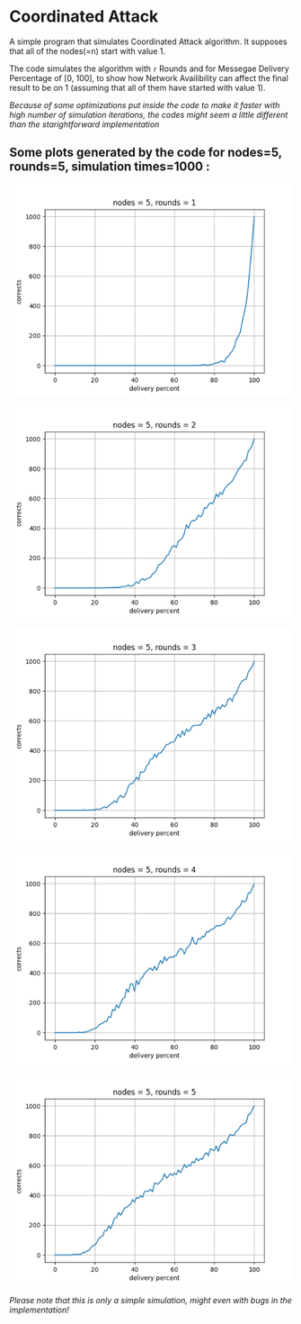 # Coordinated Attack

A simple program that simulates Coordinated Attack algorithm. It supposes that all of the nodes(=n) start with value 1.

The code simulates the algorithm with `r` Rounds and for Messegae Delivery Percentage of [0, 100], to show how Network Availibility can affect the final result to be on 1 (assuming that all of them have started with value 1).

*Because of some optimizations put inside the code to make it faster with high number of simulation iterations, the codes might seem a little different than the starightforward implementation*

## Some plots generated by the code for nodes=5, rounds=5, simulation times=1000 :

![n=5, r=1](docs/n5-r1.png)

![n=5, r=2](docs/n5-r2.png)

![n=5, r=3](docs/n5-r3.png)

![n=5, r=4](docs/n5-r4.png)

![n=5, r=5](docs/n5-r5.png)


*Please note that this is only a simple simulation, might even with bugs in the implementation!*
